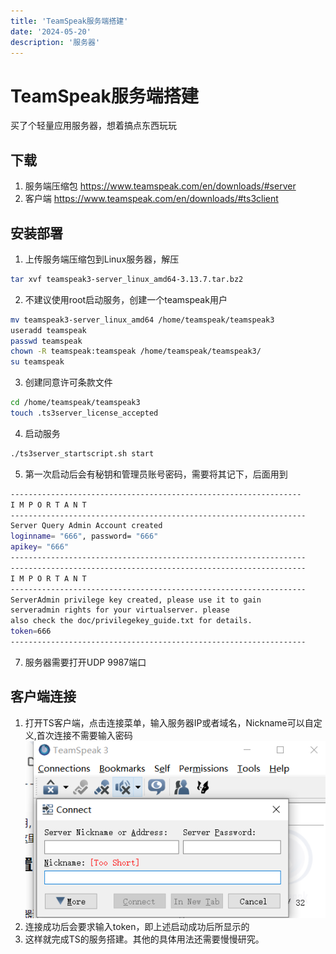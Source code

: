 ```yaml
---
title: 'TeamSpeak服务端搭建'
date: '2024-05-20'
description: '服务器'
---
```

# TeamSpeak服务端搭建
买了个轻量应用服务器，想着搞点东西玩玩
## 下载
1. 服务端压缩包
    https://www.teamspeak.com/en/downloads/#server
2. 客户端
   https://www.teamspeak.com/en/downloads/#ts3client
## 安装部署
1. 上传服务端压缩包到Linux服务器，解压
```bash
tar xvf teamspeak3-server_linux_amd64-3.13.7.tar.bz2
```
2. 不建议使用root启动服务，创建一个teamspeak用户
```bash
mv teamspeak3-server_linux_amd64 /home/teamspeak/teamspeak3
useradd teamspeak
passwd teamspeak
chown -R teamspeak:teamspeak /home/teamspeak/teamspeak3/
su teamspeak
```
3. 创建同意许可条款文件
```bash
cd /home/teamspeak/teamspeak3
touch .ts3server_license_accepted
```
4. 启动服务
```bash
./ts3server_startscript.sh start
```
5. 第一次启动后会有秘钥和管理员账号密码，需要将其记下，后面用到
```bash
----------------------------------------------------------------- 
I M P O R T A N T 
------------------------------------------------------------------ 
Server Query Admin Account created 
loginname= "666", password= "666" 
apikey= "666" 
------------------------------------------------------------------ 
------------------------------------------------------------------ 
I M P O R T A N T 
------------------------------------------------------------------ 
ServerAdmin privilege key created, please use it to gain 
serveradmin rights for your virtualserver. please 
also check the doc/privilegekey_guide.txt for details. 
token=666
------------------------------------------------------------------ 
```
7. 服务器需要打开UDP 9987端口
## 客户端连接
1. 打开TS客户端，点击连接菜单，输入服务器IP或者域名，Nickname可以自定义,首次连接不需要输入密码
   ![](https://raw.githubusercontent.com/qingnichimi/pictrue/master/blog/1706855898308.jpg)
2. 连接成功后会要求输入token，即上述启动成功后所显示的
3. 这样就完成TS的服务搭建。其他的具体用法还需要慢慢研究。